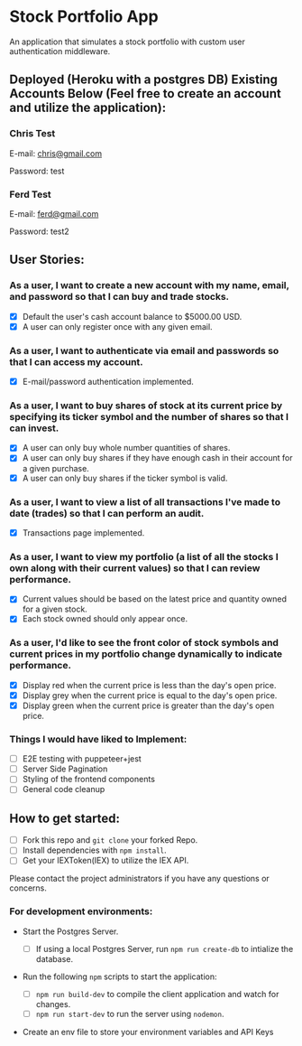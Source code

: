 # Stock Portfolio App

An application that simulates a stock portfolio with custom user authentication middleware.

## Deployed (Heroku with a postgres DB) Existing Accounts Below (Feel free to create an account and utilize the application):

### Chris Test

E-mail: chris@gmail.com

Password: test

### Ferd Test

E-mail: ferd@gmail.com

Password: test2

## User Stories:

### As a user, I want to create a new account with my name, email, and password so that I can buy and trade stocks.

- [x] Default the user's cash account balance to \$5000.00 USD.
- [x] A user can only register once with any given email.

### As a user, I want to authenticate via email and passwords so that I can access my account.

- [x] E-mail/password authentication implemented.

### As a user, I want to buy shares of stock at its current price by specifying its ticker symbol and the number of shares so that I can invest.

- [x] A user can only buy whole number quantities of shares.
- [x] A user can only buy shares if they have enough cash in their account for a given purchase.
- [x] A user can only buy shares if the ticker symbol is valid.

### As a user, I want to view a list of all transactions I've made to date (trades) so that I can perform an audit.

- [x] Transactions page implemented.

### As a user, I want to view my portfolio (a list of all the stocks I own along with their current values) so that I can review performance.

- [x] Current values should be based on the latest price and quantity owned for a given stock.
- [x] Each stock owned should only appear once.

### As a user, I'd like to see the front color of stock symbols and current prices in my portfolio change dynamically to indicate performance.

- [x] Display red when the current price is less than the day's open price.
- [x] Display grey when the current price is equal to the day's open price.
- [x] Display green when the current price is greater than the day's open price.

### Things I would have liked to Implement:

- [ ] E2E testing with puppeteer+jest
- [ ] Server Side Pagination
- [ ] Styling of the frontend components
- [ ] General code cleanup

## How to get started:

- [ ] Fork this repo and `git clone` your forked Repo.
- [ ] Install dependencies with `npm install`.
- [ ] Get your IEXToken(IEX) to utilize the IEX API.

Please contact the project administrators if you have any questions or concerns.

### For development environments:

- Start the Postgres Server.

  - [ ] If using a local Postgres Server, run `npm run create-db` to intialize the database.

- Run the following `npm` scripts to start the application:

  - [ ] `npm run build-dev` to compile the client application and watch for changes.
  - [ ] `npm run start-dev` to run the server using `nodemon`.

- Create an env file to store your environment variables and API Keys

